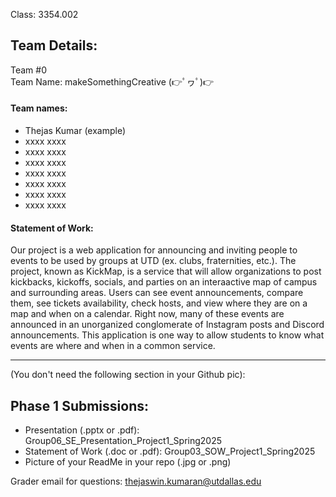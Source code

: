 Class: 3354.002

<h2>Team Details:</h2>

Team #0
<br>Team Name: makeSomethingCreative (👉ﾟヮﾟ)👉
<br><h4>Team names:</h4>
- Thejas Kumar (example)
- xxxx xxxx
- xxxx xxxx
- xxxx xxxx
- xxxx xxxx
- xxxx xxxx
- xxxx xxxx
- xxxx xxxx

<h4>Statement of Work: </h4>
Our project is a web application for announcing and inviting people to events to be used by groups at UTD (ex. clubs, fraternities, etc.). The project, known as KickMap, is a service that will allow organizations to post kickbacks, kickoffs, socials, and parties on an interaactive map of campus and surrounding areas. Users can see event announcements, compare them, see tickets availability, check hosts, and view where they are on a map and when on a calendar. Right now, many of these events are announced in an unorganized conglomerate of Instagram posts and Discord announcements. This application is one way to allow students to know what events are where and when in a common service.

<hr>
(You don't need the following section in your Github pic):<br>
<h2>Phase 1 Submissions:</h2>

- Presentation (.pptx or .pdf): Group06_SE_Presentation_Project1_Spring2025<br>
- Statement of Work (.doc or .pdf): Group03_SOW_Project1_Spring2025<br>
- Picture of your ReadMe in your repo (.jpg or .png)<br>

Grader email for questions: thejaswin.kumaran@utdallas.edu




